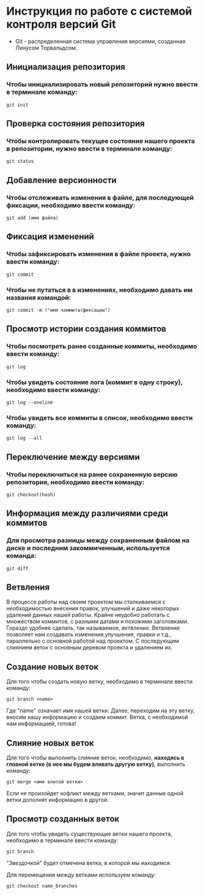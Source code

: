# **Инструкция по работе с системой контроля версий Git**
* Git - распределенная система управления версиями, созданная Линусом Торвальдсом.


## Инициализация репозитория

### Чтобы инициализировать новый репозиторий нужно ввести в терминале команду:
    git init

## Проверка состояния репозитория
### Чтобы контролировать текущее состояние нашего проекта в репозитории, нужно ввести в терминале команду:
    git status

## Добавление версионности
### Чтобы отслеживать изменения в файле, для последующей фиксации, необходимо ввести команду:
    git add (имя файла)

## Фиксация изменений
### Чтобы зафиксировать изменения в файле проекта, нужно ввести команду:
    git commit

### Чтобы не путаться в в изменениях, необходимо давать им названия командой:
    git commit -m ("имя коммита(фиксации")

 ## Просмотр истории создания коммитов
 ### Чтобы посмотреть ранее созданные коммиты, необходимо ввести команду:
    git log  

### Чтобы увидеть состояние лога (коммит в одну строку), необходимо ввести команду:
    git log --oneline

### Чтобы увидеть все коммиты в список, необходимо ввести команду:
    git log --all

## Переключение между версиями
### Чтобы переключиться на ранее сохраненную версию репозитория, необходимо ввести команду:
    git checkout(hash)

## Информация между различиями среди коммитов
### Для просмотра разницы между сохраненным файлом на диске и последним закоммиченным, используется команда:
    git diff

## Ветвления
В процессе работы над своим проектом мы сталкиваемся с необходимостью внесения правок, улучшений и даже некоторых удалений данных нашей работы. Крайне неудобно работать с множеством коммитов, с разными датами и похожими заголовками. Гораздо удобнее сделать, так называемое, *ветвление*. Ветвление позволяет нам создавать изменения,улучшения, правки и т.д., параллельно с основной работой над проектом. С последующим слиянием веток с основным деревом проекта и удалением их. 

    
## Создание новых веток
Для того чтобы создать новую ветку, необходимо в терминале ввести команду:

    git branch <name>
Где "name" означает имя нашей ветки. Далее, переходим на эту ветку, вносим нашу информацию и создаем коммит. Ветка, с необходимой нам информацией, готова!

## Слияние новых веток
Для того чтобы выполнить слияние веток, необходимо, **находясь в *главной* ветке (в нее мы будем вливать другую ветку)**, выполнить команду:

    git merge <имя влитой ветки>
Если не произойдет кофликт между ветками, значит данные одной ветки дополнят информацию в другой.
 
## Просмотр созданных веток
Для того чтобы увидеть существующие ветки нашего проекта, необходимо в терминале ввести команду:

    git branch
"Звездочкой" будет отмечена ветка, в которой мы находимся.

Для перемещения между ветками используем команду:
 
    git checkout name_branches




